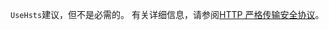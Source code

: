 `UseHsts`建议，但不是必需的。 有关详细信息，请参阅[HTTP 严格传输安全协议](xref:security/enforcing-ssl#http-strict-transport-security-protocol-hsts)。
